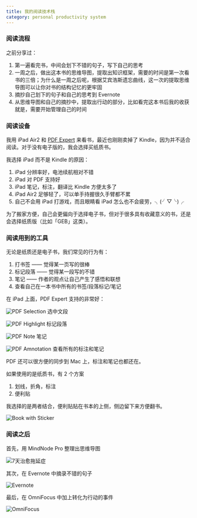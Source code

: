```yaml
---
title: 我的阅读技术栈
category: personal productivity system
---
```


### 阅读流程

之前分享过：

1. 第一遍看完书，中间会划下不错的句子，写下自己的思考
2. 一周之后，做出这本书的思维导图，提取出知识框架，需要的时间是第一次看书的三倍；为什么是一周之后呢，根据艾宾浩斯遗忘曲线，这一次的提取思维导图可以让你对书的结构记忆的更牢固
3. 摘抄自己划下的句子和自己的思考到 Evernote
4. 从思维导图和自己的摘抄中，提取出行动的部分，比如看完这本书后我的收获就是，需要开始管理自己的时间

### 阅读设备

我用 iPad Air2 和 [PDF Expert](https://itunes.apple.com/us/app/pdf-expert-5-fill-forms-annotate/id743974925?mt=8) 来看书，最近也刚刚卖掉了 Kindle，因为并不适合阅读。对于没有电子版的，我会选择买纸质书。

我选择 iPad 而不是 Kindle 的原因：

1. iPad 分辨率好，电池续航相对不错
2. iPad 对 PDF 支持好
3. iPad 笔记，标注，翻译比 Kindle 方便太多了
4. iPad Air2 足够轻了，可以单手持握很久手臂都不累
5. 自己不会用 iPad 打游戏，而且眼睛看 iPad 怎么也不会疲劳，╮(╯▽╰)╭

为了搬家方便，自己会更偏向于选择电子书，但对于很多具有收藏意义的书，还是会选择纸质版（比如「GEB」这类）。

### 阅读用到的工具

无论是纸质还是电子书，我们常见的行为有：

1. 打书签 —— 觉得某一页写的很棒
2. 标记段落 —— 觉得某一段写的不错
3. 笔记 —— 作者的观点让自己产生了感悟和联想
4. 查看自己在一本书中所有的书签/段落标记/笔记

在 iPad 上面，PDF Expert 支持的非常好：

![PDF Selection](/assets/images/pdf-selection.jpg)
选中文段

![PDF Highlight](/assets/images/pdf-highlight.jpg)
标记段落

![PDF Note](/assets/images/pdf-note.jpg)
笔记

![PDF Amnotation](/assets/images/pdf-annotation.jpg)
查看所有的标注和笔记

PDF 还可以很方便的同步到 Mac 上，标注和笔记也都还在。

如果使用的是纸质书，有 2 个方案

1. 划线，折角，标注
2. 便利贴

我选择的是两者结合，便利贴贴在书本的上侧，侧边留下来方便翻书。

![Book with Sticker](/assets/images/book-with-sticker.jpg)

### 阅读之后

首先，用 MindNode Pro 整理出思维导图

![7天治愈拖延症](/assets/images/seven-days.jpg)

其次，在 Evernote 中摘录不错的句子

![Evernote](/assets/images/evernote.jpg)

最后，在 OmniFocus 中加上转化为行动的事件

![OmniFocus](/assets/images/omnifocus.jpg)
